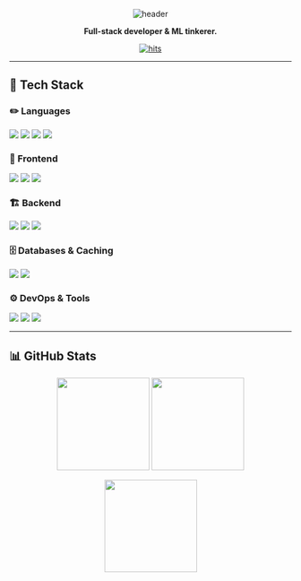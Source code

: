 <div align="center">

  ![header](https://capsule-render.vercel.app/api?type=waving&height=200&color=gradient&customColorList=10&text=Keddmon's%20GITHUB&reversal=false&fontColor=ffffff&fontAlignY=35&fontAlign=68&animation=fadeIn&rotate=0&fontSize=50&descAlign=60)

</div>

<p align="center">
  <strong>Full-stack developer & ML tinkerer.</strong><br/>
</p>

<div align="center">

  [![hits](https://myhits.vercel.app/api/hit/https%3A%2F%2Fgithub.com%2FKeddmon?color=gray&label=hits&size=medium)](https://myhits.vercel.app)

</div>

<!--
## 🚀 About Me
- 🔭 Currently working on: **[Project Name]** – short one-line description.
- 🌱 Learning: **NestJS**, **LLM tooling**, **MLOps basics**.
- 💡 Interests: developer experience, real-time systems, generative AI.
- 🧪 Open to: collaborations on OSS and research-y side projects.
-->
---

## 🧰 Tech Stack

<!-- Tip: Group badges by area. Keep it scannable. -->

### ✏️ Languages
<p>
  <img src="https://img.shields.io/badge/JavaScript-%23F7DF1E.svg?style=for-the-badge&logo=javascript&logoColor=black"/>
  <img src="https://img.shields.io/badge/TypeScript-%233178C6.svg?style=for-the-badge&logo=typescript&logoColor=white"/>
  <img src="https://img.shields.io/badge/Python-%233776AB.svg?style=for-the-badge&logo=python&logoColor=white"/>
  <img src="https://img.shields.io/badge/java-%23007396.svg?&style=for-the-badge&logo=java&logoColor=white" />
</p>

### 🎨 Frontend
<p>
  <img src="https://img.shields.io/badge/React-%2361DAFB.svg?style=for-the-badge&logo=react&logoColor=black"/>
  <img src="https://img.shields.io/badge/css3-%231572B6.svg?&style=for-the-badge&logo=css3&logoColor=white" />
  <img src="https://img.shields.io/badge/TailwindCSS-38BDF8?style=for-the-badge&logo=tailwindcss&logoColor=white"/>
</p>

### 🏗️ Backend
<p>
  <img src="https://img.shields.io/badge/NestJS-%23E0234E.svg?style=for-the-badge&logo=nestjs&logoColor=white"/>
  <img src="https://img.shields.io/badge/Node.js-%23339933.svg?style=for-the-badge&logo=node.js&logoColor=white"/>
  <img src="https://img.shields.io/badge/FastAPI-009688?style=for-the-badge&logo=fastapi&logoColor=white"/>
</p>

### 🗄️ Databases & Caching
<p>
  <img src="https://img.shields.io/badge/MySQL-%234479A1.svg?style=for-the-badge&logo=mysql&logoColor=white"/>
  <img src="https://img.shields.io/badge/Redis-%23DC382D.svg?style=for-the-badge&logo=redis&logoColor=white"/>
</p>

### ⚙️ DevOps & Tools
<p>
  <img src="https://img.shields.io/badge/Docker-2496ED?style=for-the-badge&logo=docker&logoColor=white"/>
  <img src="https://img.shields.io/badge/Git-%23F05032.svg?style=for-the-badge&logo=git&logoColor=white"/>
  <img src="https://img.shields.io/badge/GitHub%20Actions-000000?style=for-the-badge&logo=githubactions&logoColor=white"/>
</p>


<!--
## 🌟 Highlights
- 🏆 **Competition / Award** – short line about what you achieved (YYYY).
- 📄 **Paper / Talk** – title @ venue (link).
- 🧩 **Open Source** – notable contributions (PRs/issues) to [repo](#) and [repo](#).
-->

<!--
## 📌 Featured Projects
> A few things I’m proud of. See more on my pinned repos.

- **[Project A](#)** – one-liner value prop.  
  _React • NestJS • MySQL • Redis • Docker_ – [Demo](#) | [Code](#)

- **[Project B](#)** – what it solves + results.  
  _Next.js • FastAPI • Postgres_ – [Demo](#) | [Code](#)

- **[Project C](#)** – brief impact/metrics if any.  
  _LLM • Vector DB • MLOps_ – [Post](#) | [Code](#)
-->
---

## 📊 GitHub Stats
<p align="center">
  <img height="165" src="https://github-readme-stats.vercel.app/api?username=Keddmon&show_icons=true&rank_icon=github&theme=transparent" />
  <img height="165" src="https://github-readme-stats.vercel.app/api/top-langs/?username=Keddmon&layout=compact&theme=transparent" />
</p>
<p align="center">
  <img height="165" src="https://streak-stats.demolab.com?user=Keddmon&theme=transparent" />
</p>

<!--
## ✍️ Writing & Talks (optional)
- **Post Title** – short description · [Link](#)
- **Talk Title** – event @ location (YYYY) · [Slides](#)
-->

<!--
## 🤝 Contact
<p>
  <a href="mailto:wnsdh03219@gmail.com.com"><img src="https://img.shields.io/badge/Email-%230078D4?style=for-the-badge&logo=gmail&logoColor=white"/></a>
  <a href="https://www.linkedin.com/in/your-id"><img src="https://img.shields.io/badge/LinkedIn-%230A66C2?style=for-the-badge&logo=linkedin&logoColor=white"/></a>
  <a href="https://keddmon.dev"><img src="https://img.shields.io/badge/Website-111111?style=for-the-badge&logo=firefox-browser&logoColor=white"/></a>
</p>
-->

<!--
## 🧩 Fun
- ⚡ One quirky fact about me.
- 🎯 2025 goal: Ship X, learn Y, share Z.
-->
